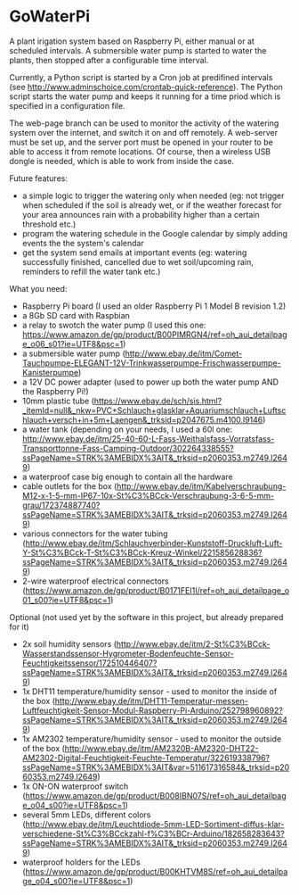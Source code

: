 # GoWaterPi
A plant irigation system based on Raspberry Pi, either manual or at scheduled intervals. A submersible water pump is started to water the plants, then stopped after a configurable time interval.

Currently, a Python script is started by a Cron job at predifined intervals (see http://www.adminschoice.com/crontab-quick-reference). The Python script starts the water pump and keeps it running for a time priod which is specified in a configuration file.

The web-page branch can be used to monitor the activity of the watering system over the internet, and switch it on and off remotely. A web-server must be set up, and the server port must be opened in your router to be able to access it from remote locations. Of course, then a wireless USB dongle is needed, which is able to work from inside the case.

Future features:
- a simple logic to trigger the watering only when needed (eg: not trigger when scheduled if the soil is already wet, or if the weather forecast for your area announces rain with a probability higher than a certain threshold etc.)
- program the watering schedule in the Google calendar by simply adding events the the system's calendar
- get the system send emails at important events (eg: watering successfully finished, cancelled due to wet soil/upcoming rain, reminders to refill the water tank etc.)

What you need:
 - Raspberry Pi board (I used an older Raspberry Pi 1 Model B revision 1.2)
 - a 8Gb SD card with Raspbian
 - a relay to swotch the water pump (I used this one: https://www.amazon.de/gp/product/B00PIMRGN4/ref=oh_aui_detailpage_o06_s01?ie=UTF8&psc=1)
 - a submersible water pump (http://www.ebay.de/itm/Comet-Tauchpumpe-ELEGANT-12V-Trinkwasserpumpe-Frischwasserpumpe-Kanisterpumpe)
 - a 12V DC power adapter (used to power up both the water pump AND the Raspberry Pi!)
 - 10mm plastic tube (https://www.ebay.de/sch/sis.html?_itemId=null&_nkw=PVC+Schlauch+glasklar+Aquariumschlauch+Luftschlauch+versch+in+5m+Laengen&_trksid=p2047675.m4100.l9146)
 - a water tank (depending on your needs, I used a 60l one: http://www.ebay.de/itm/25-40-60-L-Fass-Weithalsfass-Vorratsfass-Transporttonne-Fass-Camping-Outdoor/302264338555?ssPageName=STRK%3AMEBIDX%3AIT&_trksid=p2060353.m2749.l2649)
 - a waterproof case big enough to contain all the hardware
 - cable outlets for the box (http://www.ebay.de/itm/Kabelverschraubung-M12-x-1-5-mm-IP67-10x-St%C3%BCck-Verschraubung-3-6-5-mm-grau/172374887740?ssPageName=STRK%3AMEBIDX%3AIT&_trksid=p2060353.m2749.l2649)
 - various connectors for the water tubing (http://www.ebay.de/itm/Schlauchverbinder-Kunststoff-Druckluft-Luft-Y-St%C3%BCck-T-St%C3%BCck-Kreuz-Winkel/221585628836?ssPageName=STRK%3AMEBIDX%3AIT&_trksid=p2060353.m2749.l2649)
 - 2-wire waterproof electrical connectors (https://www.amazon.de/gp/product/B0171FEI1I/ref=oh_aui_detailpage_o01_s00?ie=UTF8&psc=1)
 
 Optional (not used yet by the software in this project, but already prepared for it)
 - 2x soil humidity sensors (http://www.ebay.de/itm/2-St%C3%BCck-Wasserstandssensor-Hygrometer-Bodenfeuchte-Sensor-Feuchtigkeitssensor/172510446407?ssPageName=STRK%3AMEBIDX%3AIT&_trksid=p2060353.m2749.l2649)
 - 1x DHT11 temperature/humidity sensor - used to monitor the inside of the box (http://www.ebay.de/itm/DHT11-Temperatur-messen-Luftfeuchtigkeit-Sensor-Modul-Raspberry-Pi-Arduino/252798960892?ssPageName=STRK%3AMEBIDX%3AIT&_trksid=p2060353.m2749.l2649)
 - 1x AM2302 temperature/humidity sensor - used to monitor the outside of the box (http://www.ebay.de/itm/AM2320B-AM2320-DHT22-AM2302-Digital-Feuchtigkeit-Feuchte-Temperatur/322619338796?ssPageName=STRK%3AMEBIDX%3AIT&var=511617316584&_trksid=p2060353.m2749.l2649)
  - 1x ON-ON waterproof switch (https://www.amazon.de/gp/product/B008IBN07S/ref=oh_aui_detailpage_o04_s00?ie=UTF8&psc=1)
  - several 5mm LEDs, different colors (http://www.ebay.de/itm/Leuchtdiode-5mm-LED-Sortiment-diffus-klar-verschiedene-St%C3%BCckzahl-f%C3%BCr-Arduino/182658283643?ssPageName=STRK%3AMEBIDX%3AIT&_trksid=p2060353.m2749.l2649)
  - waterproof holders for the LEDs (https://www.amazon.de/gp/product/B00KHTVM8S/ref=oh_aui_detailpage_o04_s00?ie=UTF8&psc=1)
